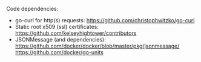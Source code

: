 
Code dependencies:

* go-curl for http(s) requests:
  https://github.com/christophwitzko/go-curl
* Static root x509 (ssl) certificates:
  https://github.com/kelseyhightower/contributors
* JSONMessage (and dependencies):
  https://github.com/docker/docker/blob/master/pkg/jsonmessage/
  https://github.com/docker/go-units

